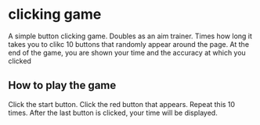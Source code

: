 # clicking game
A simple button clicking game. Doubles as an aim trainer.
Times how long it takes you to clikc 10 buttons that randomly appear around the page. 
At the end of the game, you are shown your time and the accuracy at which you clicked

## How to play the game
Click the start button. Click the red button that appears. 
Repeat this 10 times. After the last button is clicked, your time will be displayed.


